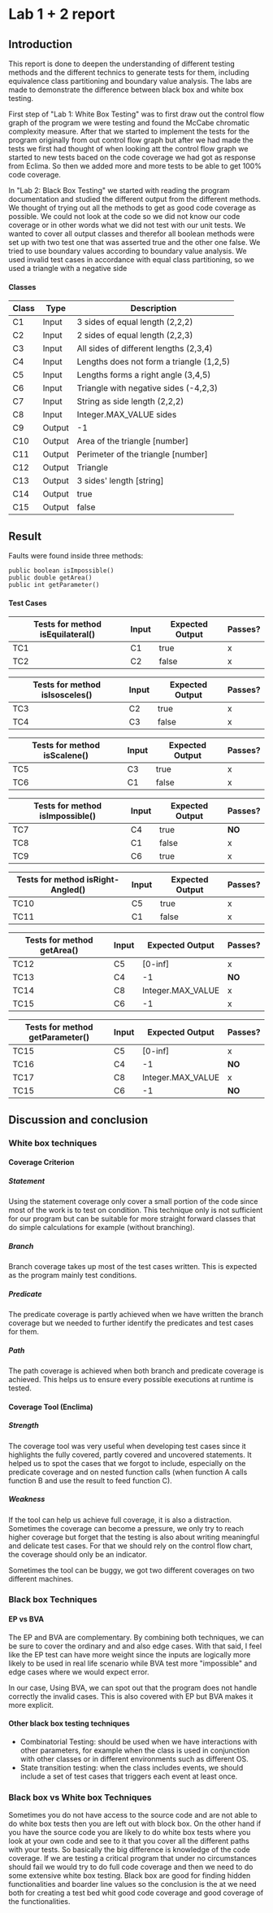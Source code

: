 # Lab 1 + 2 report

## Introduction
This report is done to deepen the understanding of different testing methods and the different technics to generate tests for them, including equivalence class partitioning and boundary value analysis. The labs are made to demonstrate the difference between black box and white box testing.    

First step of "Lab 1: White Box Testing" was to first draw out the control flow graph of the program we were testing and found the McCabe chromatic complexity measure. After that we started to implement the tests for the program originally from out control flow graph but after we had made the tests we first had thought of when looking att the control flow graph we started to new tests baced on the code coverage we had got as response from Eclima. So then we added more and more tests to be able to get 100% code coverage. 

In "Lab 2: Black Box Testing" we started with reading the program documentation and studied the different output from the different methods. We thought of trying out all the methods to get as good code coverage as possible. We could not look at the code so we did not know our code coverage or in other words what we did not test with our unit tests. We wanted to cover all output classes and therefor all boolean methods were set up with two test one that was asserted true and the other one false. We tried to use boundary values according to boundary value analysis. We used invalid test cases in accordance with equal class partitioning, so we used a triangle with a negative side         

#### Classes
| Class | Type | Description | 
| ----- | ---- | ----------- | 
| C1 | Input | 3 sides of equal length (2,2,2) |
| C2 | Input | 2 sides of equal length (2,2,3) |
| C3 | Input | All sides of different lengths (2,3,4) | 
| C4 | Input | Lengths does not form a triangle (1,2,5) |
| C5 | Input | Lengths forms a right angle (3,4,5) |
| C6 | Input | Triangle with negative sides (-4,2,3) |
| C7 | Input | String as side length (2,2,2) |
| C8 | Input | Integer.MAX_VALUE sides |
| C9 | Output | -1 |
| C10 | Output | Area of the triangle [number] |
| C11 | Output | Perimeter of the triangle [number] |
| C12 | Output | Triangle |
| C13 | Output | 3 sides' length [string] |
| C14 | Output | true |
| C15 | Output | false |

## Result

Faults were found inside three methods:
    
    public boolean isImpossible()
    public double getArea()
    public int getParameter()

#### Test Cases 

| Tests for method isEquilateral() | Input | Expected Output | Passes? |
| ----- | ---- | ----------- | --- | 
| TC1 | C1 | true | x | 
| TC2 | C2 | false | x | 


| Tests for method isIsosceles() | Input | Expected Output  | Passes? |
| ----- | ---- | ----------- | --- | 
| TC3 | C2 | true | x | 
| TC4 | C3 | false | x | 


| Tests for method isScalene() | Input | Expected Output  | Passes? |
| ----- | ---- | ----------- | --- |
| TC5 | C3 | true | x |
| TC6 | C1 | false | x |


| Tests for method isImpossible() | Input | Expected Output  | Passes? |
| ----- | ---- | ----------- | --- |
| TC7 | C4 | true | **NO** |
| TC8 | C1 | false | x |
| TC9 | C6 | true | x |


| Tests for method isRight-Angled() | Input | Expected Output  | Passes? |
| ----- | ---- | ----------- | --- |
| TC10 | C5 | true | x |
| TC11 | C1 | false | x |


| Tests for method getArea() | Input | Expected Output  | Passes? |
| ----- | ---- | ----------- | --- |
| TC12 | C5 | [0-inf]| x|
| TC13 | C4 | -1 | **NO** |
| TC14 | C8 | Integer.MAX_VALUE | x |
| TC15 | C6 | -1 | x |


| Tests for method getParameter() | Input | Expected Output  | Passes? |
| ----- | ---- | ----------- | --- |
| TC15 | C5 | [0-inf]| x |
| TC16 | C4 | -1 | **NO** |
| TC17 | C8 | Integer.MAX_VALUE | x |
| TC15 | C6 | -1 | **NO** |

## Discussion and conclusion

### White box techniques

#### Coverage Criterion

##### Statement

Using the statement coverage only cover a small portion of the code since most of the work is to test on condition. This technique only is not sufficient for our program but can be suitable for more straight forward classes that do simple calculations for example (without branching).

##### Branch

Branch coverage takes up most of the test cases written. This is expected as the program mainly test conditions.

##### Predicate

The predicate coverage is partly achieved when we have written the branch coverage but we needed to further identify the predicates and test cases for them.

##### Path

The path coverage is achieved when both branch and predicate coverage is achieved. This helps us to ensure every possible executions at runtime is tested.

#### Coverage Tool (Enclima)

##### Strength

The coverage tool was very useful when developing test cases since it highlights the fully covered, partly covered and uncovered statements. It helped us to spot the cases that we forgot to include, especially on the predicate coverage and on nested function calls (when function A calls function B and use the result to feed function C).

##### Weakness

If the tool can help us achieve full coverage, it is also a distraction. Sometimes the coverage can become a pressure, we only try to reach higher coverage but forget that the testing is also about writing meaningful and delicate test cases. For that we should rely on the control flow chart, the coverage should only be an indicator.

Sometimes the tool can be buggy, we got two different coverages on two different machines.

### Black box Techniques

#### EP vs BVA

The EP and BVA are complementary. By combining both techniques, we can be sure to cover the ordinary and and also edge cases. With that said, I feel like the EP test can have more weight since the inputs are logically more likely to be used in real life scenario while BVA test more "impossible" and edge cases where we would expect error.

In our case,
Using BVA, we can spot out that the program does not handle correctly the invalid cases. This is also covered with EP but BVA makes it more explicit.

#### Other black box testing techniques

- Combinatorial Testing: should be used when we have interactions with other parameters, for example when the class is used in conjunction with other classes or in different environments such as different OS.
- State transition testing: when the class includes events, we should include a set of test cases that triggers each event at least once.

### Black box vs White box Techniques

Sometimes you do not have access to the source code and are not able to do white box tests then you are left out with block box. On the other hand if you have the source code you are likely to do white box tests where you look at your own code and see to it that you cover all the different paths with your tests. So basically the big difference is knowledge of the code coverage. If we are testing a critical program that under no circumstances should fail we would try to do full code coverage and then we need to do some extensive white box testing. Black box are good for finding hidden functionalities and boarder line values so the conclusion is the at we need both for creating a test bed whit good code coverage and good coverage of the functionalities.  